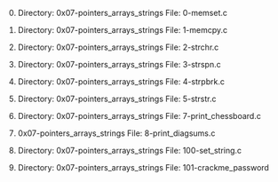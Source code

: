 0. Directory: 0x07-pointers_arrays_strings
File: 0-memset.c

1. Directory: 0x07-pointers_arrays_strings
File: 1-memcpy.c

2. Directory: 0x07-pointers_arrays_strings
File: 2-strchr.c

3. Directory: 0x07-pointers_arrays_strings
File: 3-strspn.c

4. Directory: 0x07-pointers_arrays_strings
File: 4-strpbrk.c

5. Directory: 0x07-pointers_arrays_strings
File: 5-strstr.c

6. Directory: 0x07-pointers_arrays_strings
File: 7-print_chessboard.c

7. 0x07-pointers_arrays_strings
File: 8-print_diagsums.c

8. Directory: 0x07-pointers_arrays_strings
File: 100-set_string.c

9. Directory: 0x07-pointers_arrays_strings
File: 101-crackme_password
